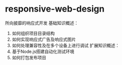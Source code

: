 # responsive-web-design
所向披靡的响应式开发
基础知识概述：
1. 如何组织项目目录结构
2. 如何实现响应式广告及响应式图片
3. 如何处理兼容性及在多个设备上进行调试
扩展知识概述：
1. 基于Node.js搭建自动化测试环境
2. 如何打包发布项目